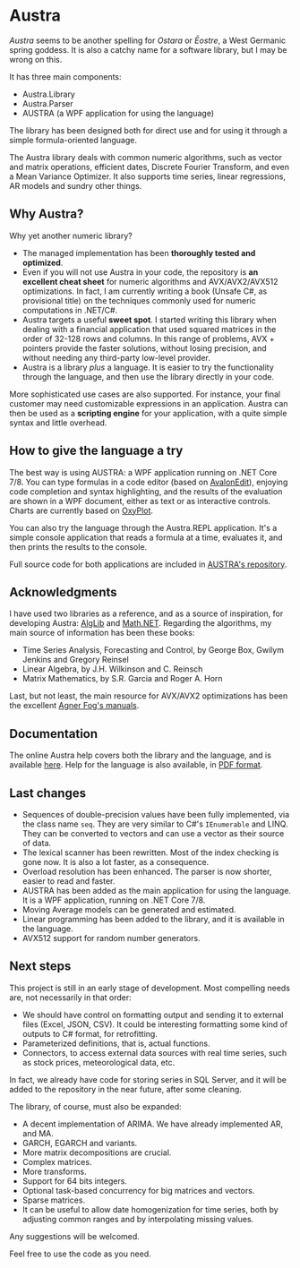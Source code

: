﻿# Austra

*Austra* seems to be another spelling for *Ostara* or *Ēostre*, a West Germanic spring goddess. It is also a catchy name for a software library, but I may be wrong on this.

It has three main components:
* Austra.Library
* Austra.Parser
* AUSTRA (a WPF application for using the language)

The library has been designed both for direct use and for using it through a simple formula-oriented language.

The Austra library deals with common numeric algorithms, such as vector and matrix operations, efficient dates, Discrete Fourier Transform, and even a Mean Variance Optimizer. It also supports time series, linear regressions, AR models and sundry other things.

## Why Austra?

Why yet another numeric library?
* The managed implementation has been __thoroughly tested and optimized__.
* Even if you will not use Austra in your code, the repository is __an excellent cheat sheet__ for numeric algorithms and AVX/AVX2/AVX512 optimizations. In fact, I am currently writing a book (Unsafe C#, as provisional title) on the techniques commonly used for numeric computations in .NET/C#.
* Austra targets a useful __sweet spot__. I started writing this library when dealing with a financial application that used squared matrices in the order of 32-128 rows and columns. In this range of problems, AVX + pointers provide the faster solutions, without losing precision, and without needing any third-party low-level provider.
* Austra is a library _plus_ a language. It is easier to try the functionality through the language, and then use the library directly in your code.

More sophisticated use cases are also supported. For instance, your final customer may need customizable expressions in an application. Austra can then be used as a __scripting engine__ for your application, with a quite simple syntax and little overhead.

## How to give the language a try

The best way is using AUSTRA: a WPF application running on .NET Core 7/8. You can type formulas in a code editor (based on [AvalonEdit](http://avalonedit.net)), enjoying code completion and syntax highlighting, and the results of the evaluation are shown in a WPF document, either as text or as interactive controls. Charts are currently based on [OxyPlot](https://oxyplot.github.io).

You can also try the language through the Austra.REPL application. It's a simple console application that reads a formula at a time, evaluates it, and then prints the results to the console.

Full source code for both applications are included in [AUSTRA's repository](https://github.com/IanMarteens/austra).
## Acknowledgments

I have used two libraries as a reference, and as a source of inspiration, for developing Austra: [AlgLib](https://www.alglib.net/) and [Math.NET](https://numerics.mathdotnet.com/). Regarding the algorithms, my main source of information has been these books:
* Time Series Analysis, Forecasting and Control, by George Box, Gwilym Jenkins and Gregory Reinsel* Linear Algebra, by J.H. Wilkinson and C. Reinsch
* Matrix Mathematics, by S.R. Garcia and Roger A. Horn

Last, but not least, the main resource for AVX/AVX2 optimizations has been the excellent [Agner Fog's manuals](https://www.agner.org/optimize/).

## Documentation

The online Austra help covers both the library and the language, and is available [here](https://marteens.com/austra/library). Help for the language is also available, in [PDF format](https://marteens.com/austra/austra.pdf).


## Last changes

* Sequences of double-precision values have been fully implemented, via the class name `seq`. They are very similar to C#'s `IEnumerable` and LINQ. They can be converted to vectors and can use a vector as their source of data.
* The lexical scanner has been rewritten. Most of the index checking is gone now. It is also a lot faster, as a consequence.
* Overload resolution has been enhanced. The parser is now shorter, easier to read and faster.
* AUSTRA has been added as the main application for using the language. It is a WPF application, running on .NET Core 7/8.
* Moving Average models can be generated and estimated.
* Linear programming has been added to the library, and it is available in the language.
* AVX512 support for random number generators.

## Next steps

This project is still in an early stage of development. Most compelling needs are, not necessarily in that order:

* We should have control on formatting output and sending it to external files (Excel, JSON, CSV). It could be interesting formatting some kind of outputs to C# format, for retrofitting.
* Parameterized definitions, that is, actual functions.
* Connectors, to access external data sources with real time series, such as stock prices, meteorological data, etc.

In fact, we already have code for storing series in SQL Server, and it will be added to the repository in the near future, after some cleaning.

The library, of course, must also be expanded:

* A decent implementation of ARIMA. We have already implemented AR, and MA.
* GARCH, EGARCH and variants.
* More matrix decompositions are crucial.
* Complex matrices.
* More transforms.
* Support for 64 bits integers.
* Optional task-based concurrency for big matrices and vectors.
* Sparse matrices.
* It can be useful to allow date homogenization for time series, both by adjusting common ranges and by interpolating missing values.

Any suggestions will be welcomed.

Feel free to use the code as you need.
